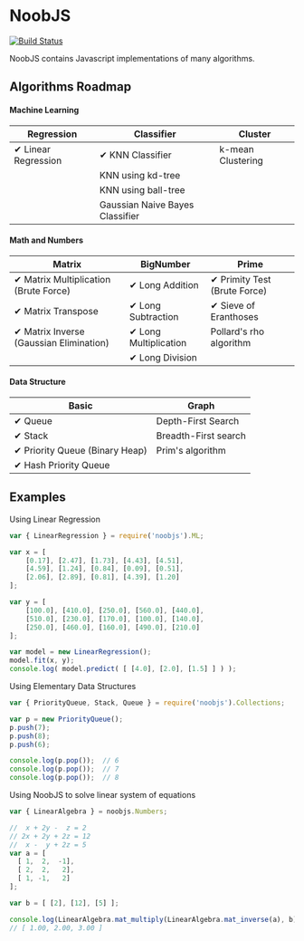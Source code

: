 # NoobJS

[![Build Status](https://travis-ci.org/invisal/noobjs.svg?branch=master)](https://travis-ci.org/invisal/noobjs)

NoobJS contains Javascript implementations of many algorithms.

## Algorithms Roadmap
#### Machine Learning
| Regression | Classifier | Cluster |
| ---- | --- | --- |
| ✔ Linear Regression | ✔ KNN Classifier | k-mean Clustering |
| | KNN using kd-tree | |
| | KNN using ball-tree | |
| | Gaussian Naive Bayes Classifier | | 

#### Math and Numbers
| Matrix | BigNumber | Prime |
| ---- | --- | --- |
| ✔ Matrix Multiplication (Brute Force) | ✔ Long Addition | ✔ Primity Test (Brute Force) |
| ✔ Matrix Transpose | ✔ Long Subtraction | ✔ Sieve of Eranthoses |
| ✔ Matrix Inverse (Gaussian Elimination) | ✔ Long Multiplication | Pollard's rho algorithm |
|  | ✔ Long Division ||

#### Data Structure
| Basic | Graph |
| ---- | --- |
| ✔ Queue | Depth-First Search |
| ✔ Stack | Breadth-First search |
| ✔ Priority Queue (Binary Heap) | Prim's algorithm |
| ✔ Hash Priority Queue |  |

## Examples

Using Linear Regression

```javascript
var { LinearRegression } = require('noobjs').ML;

var x = [ 
    [0.17], [2.47], [1.73], [4.43], [4.51], 
    [4.59], [1.24], [0.84], [0.09], [0.51], 
    [2.06], [2.89], [0.81], [4.39], [1.20] 
];

var y = [ 
    [100.0], [410.0], [250.0], [560.0], [440.0], 
    [510.0], [230.0], [170.0], [100.0], [140.0], 
    [250.0], [460.0], [160.0], [490.0], [210.0] 
];

var model = new LinearRegression();
model.fit(x, y);
console.log( model.predict( [ [4.0], [2.0], [1.5] ] ) );
```

Using Elementary Data Structures

```javascript
var { PriorityQueue, Stack, Queue } = require('noobjs').Collections;

var p = new PriorityQueue();
p.push(7);
p.push(8);
p.push(6);

console.log(p.pop());  // 6
console.log(p.pop());  // 7
console.log(p.pop());  // 8
```

Using NoobJS to solve linear system of equations

```javascript
var { LinearAlgebra } = noobjs.Numbers;

//  x + 2y -  z = 2
// 2x + 2y + 2z = 12
//  x -  y + 2z = 5
var a = [
  [ 1,  2,  -1],
  [ 2,  2,   2],
  [ 1, -1,   2]
];

var b = [ [2], [12], [5] ];

console.log(LinearAlgebra.mat_multiply(LinearAlgebra.mat_inverse(a), b));
// [ 1.00, 2.00, 3.00 ]
```
